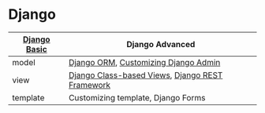 # Django
|[Django Basic][basic]|Django Advanced|
|---|---|
|model|[Django ORM][orm], [Customizing Django Admin][admin]|
|view|[Django Class-based Views][cbv], [Django REST Framework][drf]|
|template|Customizing template, Django Forms|

[basic]: https://github.com/pplinlin2/Django/blob/master/src/django_basic/
[orm]: https://github.com/pplinlin2/Django/blob/master/src/django_orm/
[admin]:  https://github.com/pplinlin2/Django/blob/master/src/django_admin/
[cbv]:  https://github.com/pplinlin2/Django/blob/master/src/django_cbv/
[drf]:  https://github.com/pplinlin2/Django/blob/master/src/django_rest_framework/
[//]: # (authentication, OAuth, testing, i18n)
